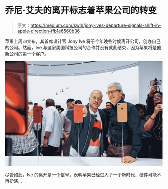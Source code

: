 # 乔尼·艾夫的离开标志着苹果公司的转变

> 原文：<https://medium.com/swlh/jony-ives-departure-signals-shift-in-apple-direction-ffb1e6560b36>

苹果上周四宣布，其首席设计官 Jony Ive 将于今年晚些时候离开公司，创办自己的公司。然而，Ive 与这家美国科技公司的合作并没有就此结束，因为苹果将是他新公司的第一个客户。

![](img/3551d63726d89b869b36c0f3b3f6aff8.png)

尽管如此，Ive 的离开是一个信号，表明苹果已经进入了一个新时代，硬件可能不再扮演…